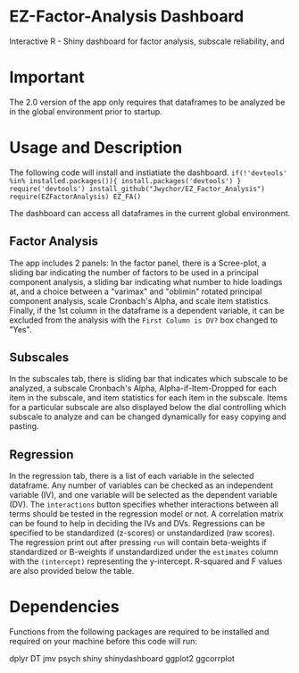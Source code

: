 # EZ-Factor-Analysis Dashboard
Interactive R - Shiny dashboard for factor analysis, subscale reliability, and 

# Important
The 2.0 version of the app only requires that dataframes to be analyzed be in the global environment prior to startup.

# Usage and Description
The following code will install and instiatiate the dashboard. 
`if(!'devtools' %in% installed.packages()){
  install.packages('devtools')
}
require('devtools')
install_github("Jwychor/EZ_Factor_Analysis")
require(EZFactorAnalysis)
EZ_FA()`

The dashboard can access all dataframes in the current global environment.

## Factor Analysis
The app includes 2 panels: In the factor panel, there is a Scree-plot, a sliding bar indicating the number of factors to be used in a principal component analysis, a sliding bar indicating what number to hide loadings at, and a choice between a "varimax" and "oblimin" rotated principal component analysis, scale Cronbach's Alpha, and scale item statistics. Finally, if the 1st column in the dataframe is a dependent variable, it can be excluded from the analysis with the ```First Column is DV?``` box changed to "Yes".

## Subscales
In the subscales tab, there is sliding bar that indicates which subscale to be analyzed, a subscale Cronbach's Alpha, Alpha-if-Item-Dropped for each item in the subscale, and item statistics for each item in the subscale. Items for a particular subscale are also displayed below the dial controlling which subscale to analyze and can be changed dynamically for easy copying and pasting.

## Regression
In the regression tab, there is a list of each variable in the selected dataframe. Any number of variables can be checked as an independent variable (IV), and one variable will be selected as the dependent variable (DV). The ```interactions``` button specifies whether interactions between all terms should be tested in the regression model or not. A correlation matrix can be found to help in deciding the IVs and DVs. Regressions can be specified to be standardized (z-scores) or unstandardized (raw scores). The regression print out after pressing ```run``` will contain beta-weights if standardized or B-weights if unstandardized under the ```estimates``` column with the ```(intercept)``` representing the y-intercept. R-squared and F values are also provided below the table.


# Dependencies
Functions from the following packages are required to be installed and required on your machine before this code will run:

dplyr
DT
jmv
psych
shiny
shinydashboard
ggplot2
ggcorrplot
